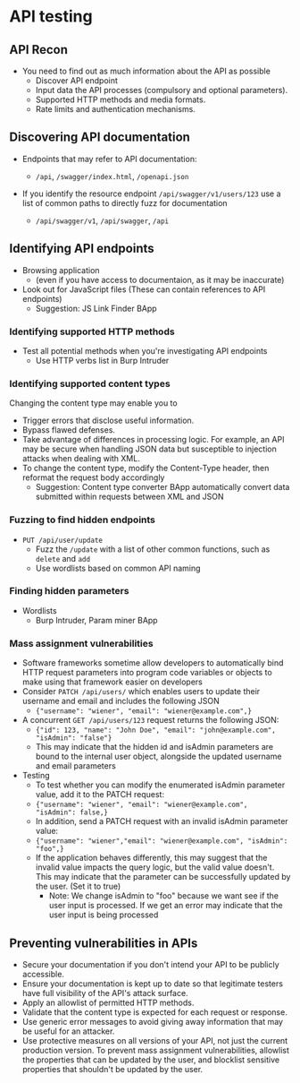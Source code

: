 # API testing

## API Recon
- You need to find out as much information about the API as possible
  - Discover API endpoint
  - Input data the API processes (compulsory and optional parameters).
  - Supported HTTP methods and media formats.
  - Rate limits and authentication mechanisms.
 
## Discovering API documentation 
- Endpoints that may refer to API documentation:
  - `/api`, `/swagger/index.html`, `/openapi.json`

- If you identify the resource endpoint `/api/swagger/v1/users/123` use a list of common paths to directly fuzz for documentation
  - `/api/swagger/v1`, `/api/swagger`, `/api`
 
## Identifying API endpoints
- Browsing application
  - (even if you have access to documentaion, as it may be inaccurate)
- Look out for JavaScript files (These can contain references to API endpoints)
  - Suggestion: JS Link Finder BApp 

### Identifying supported HTTP methods
- Test all potential methods when you're investigating API endpoints
  - Use HTTP verbs list in Burp Intruder

### Identifying supported content types
Changing the content type may enable you to
- Trigger errors that disclose useful information.
- Bypass flawed defenses.
- Take advantage of differences in processing logic. For example, an API may be secure when handling JSON data but susceptible to injection attacks when dealing with XML.
- To change the content type, modify the Content-Type header, then reformat the request body accordingly
  - Suggestion: Content type converter BApp automatically convert data submitted within requests between XML and JSON

### Fuzzing to find hidden endpoints
- `PUT /api/user/update` 
  - Fuzz the `/update` with a list of other common functions, such as `delete` and `add`
  - Use wordlists based on common API naming

### Finding hidden parameters
- Wordlists
  - Burp Intruder, Param miner BApp

### Mass assignment vulnerabilities
- Software frameworks sometime allow developers to automatically bind HTTP request parameters into program code variables or objects to make using that framework easier on developers
- Consider `PATCH /api/users/` which enables users to update their username and email and includes the following JSON
  -  `{"username": "wiener", "email": "wiener@example.com",}`
- A concurrent `GET /api/users/123` request returns the following JSON:
  - `{"id": 123, "name": "John Doe", "email": "john@example.com", "isAdmin": "false"}`
  - This may indicate that the hidden id and isAdmin parameters are bound to the internal user object, alongside the updated username and email parameters
- Testing
  - To test whether you can modify the enumerated isAdmin parameter value, add it to the PATCH request:
  - `{"username": "wiener", "email": "wiener@example.com", "isAdmin": false,}`
  - In addition, send a PATCH request with an invalid isAdmin parameter value:
  - `{"username": "wiener","email": "wiener@example.com", "isAdmin": "foo",}`
  - If the application behaves differently, this may suggest that the invalid value impacts the query logic, but the valid value doesn't. This may indicate that the parameter can be successfully updated by the user. (Set it to true)
    - Note: We change isAdmin to "foo" because we want see if the user input is processed. If we get an error may indicate that the user input is being processed

## Preventing vulnerabilities in APIs
- Secure your documentation if you don't intend your API to be publicly accessible.
- Ensure your documentation is kept up to date so that legitimate testers have full visibility of the API's attack surface.
- Apply an allowlist of permitted HTTP methods.
- Validate that the content type is expected for each request or response.
- Use generic error messages to avoid giving away information that may be useful for an attacker.
- Use protective measures on all versions of your API, not just the current production version.
To prevent mass assignment vulnerabilities, allowlist the properties that can be updated by the user, and blocklist sensitive properties that shouldn't be updated by the user. 
